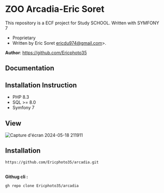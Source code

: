 # ZOO Arcadia-Eric Soret 

This repository is a ECF project for Study SCHOOL. Written with SYMFONY 7

 * Proprietary 
 * Written by Eric Soret ericdu974@gmail.com>.

**Author**: https://github.com/Ericphoto35


## Documentation 

## Installation Instruction 

* PHP 8.3
* SQL >= 8.0
* Symfony 7
  
## View
![Capture d'écran 2024-05-18 211911](https://github.com/Ericphoto35/arcadia/assets/150171033/d5cc9add-1cc1-49f2-85e9-af62f4270f35)

## Installation 
```
https://github.com/Ericphoto35/arcadia.git
```
<br>**Githug cli :**<br> 
```
gh repo clone Ericphoto35/arcadia
```
